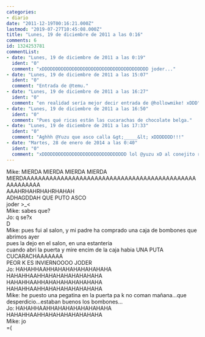 ```yaml
---
categories:
- diario
date: "2011-12-19T00:16:21.000Z"
lastmod: "2019-07-27T10:45:08.000Z"
title: "Lunes, 19 de diciembre de 2011 a las 0:16"
comments: 6
id: 1324253781
commentList:
- date: "Lunes, 19 de diciembre de 2011 a las 0:19"
  ident: "0"
  comment: "xDDDDDDDDDDDDDDDDDDDDDDDDDDDDDDDDDDDDDDD joder..."
- date: "Lunes, 19 de diciembre de 2011 a las 15:07"
  ident: "0"
  comment: "Entrada de @temu."
- date: "Lunes, 19 de diciembre de 2011 a las 16:27"
  ident: "0"
  comment: "en realidad sería mejor decir entrada de @hollowmike! xDDD"
- date: "Lunes, 19 de diciembre de 2011 a las 16:50"
  ident: "0"
  comment: "Pues qué ricas están las cucarachas de chocolate belga."
- date: "Lunes, 19 de diciembre de 2011 a las 17:33"
  ident: "0"
  comment: "Aghhh @Yuzu que asco calla &gt;_____&lt; xDDDDDDD!!!"
- date: "Martes, 28 de enero de 2014 a las 0:40"
  ident: "0"
  comment: "xDDDDDDDDDDDDDDDDDDDDDDDDDDDDDDD lol @yuzu xD al conejito rosa le falta un ojo :)"
---
```


Mike: MIERDA MIERDA MIERDA MIERDA MIERDAAAAAAAAAAAAAAAAAAAAAAAAAAAAAAAAAAAAAAAAAAAAAAAAAAAAAAA  
    AAAHRHAHRHAHRHAHAH  
    ADHAGDDAH QUE PUTO ASCO  
    joder &gt;_&lt;  
    Mike: sabes que?  
    Jo: q se?x  
    D  
    Mike: pues fui al salon, y mi padre ha comprado una caja de bombones que abrimos ayer  
    pues la dejo en el salon, en una estanteria  
    cuando abri la puerta y mire encim de la caja habia UNA PUTA CUCARACHAAAAAAA  
    PEOR K ES INVIERNOOOO JODER  
    Jo:  HAHAHHAAHHAHAHAHAHAHAHAHA  
    HAHAHHAAHHAHAHAHAHAHAHAHA  
    HAHAHHAAHHAHAHAHAHAHAHAHA  
    HAHAHHAAHHAHAHAHAHAHAHAHA  
    Mike: he puesto una pegatina en la puerta pa k no coman mañana...que desperdicio...estaban buenos los bombones...  
    Jo:  HAHAHHAAHHAHAHAHAHAHAHAHA HAHAHHAAHHAHAHAHAHAHAHAHA  
    Mike: jo  
    =(